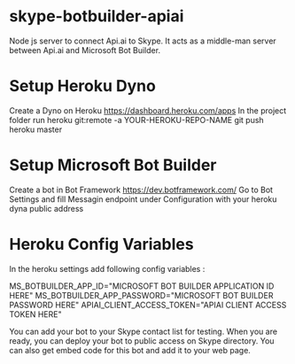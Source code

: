 # skype-botbuilder-apiai
Node js server to connect Api.ai to Skype. It acts as a middle-man server between Api.ai and Microsoft Bot Builder.

# Setup Heroku Dyno
Create a Dyno on Heroku https://dashboard.heroku.com/apps
In the project folder run heroku git:remote -a YOUR-HEROKU-REPO-NAME
git push heroku master

# Setup Microsoft Bot Builder
Create a bot in Bot Framework https://dev.botframework.com/
Go to Bot Settings and fill Messagin endpoint under Configuration with your heroku dyna public address

# Heroku Config Variables
In the heroku settings add following config variables :

MS_BOTBUILDER_APP_ID="MICROSOFT BOT BUILDER APPLICATION ID HERE"
MS_BOTBUILDER_APP_PASSWORD="MICROSOFT BOT BUILDER PASSWORD HERE"
APIAI_CLIENT_ACCESS_TOKEN="APIAI CLIENT ACCESS TOKEN HERE"

You can add your bot to your Skype contact list for testing. When you are ready, you can deploy your bot to public access on Skype directory.
You can also get embed code for this bot and add it to your web page.